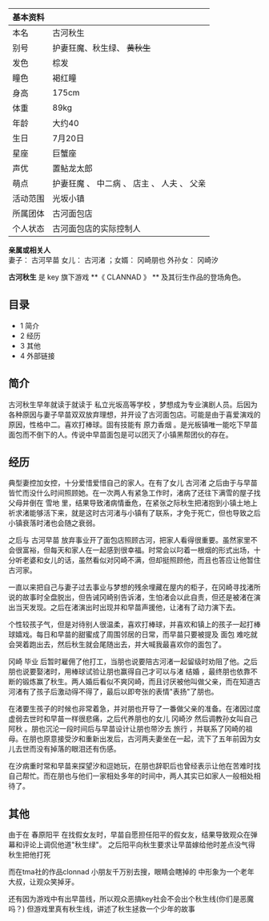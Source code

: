 |  **基本资料**  ||
|---|---|
|本名  |  古河秋生   |
|别号  |  护妻狂魔、秋生绿、 ~~黄秋生~~  |
|发色  |  棕发   |
|瞳色  |  褐红瞳   |
|身高  |  175cm   |
|体重  |  89kg   |
|年龄  |  大约40   |
|生日  |  7月20日   |
|星座  |  巨蟹座   |
|声优  |  置鲇龙太郎   |
|萌点  |  护妻狂魔  、  中二病  、  店主  、  人夫  、  父亲   |
|活动范围  |  光坂小镇   |
|所属团体  |  古河面包店   |
|个人状态  |  古河面包店的实际控制人   |
**亲属或相关人**  
妻子：  古河早苗  女儿：  古河渚  ；女婿：  冈崎朋也  外孙女：  冈崎汐  
  
**古河秋生** 是  key  旗下游戏 **《 CLANNAD  》 ** 及其衍生作品的登场角色。

##  目录

  * 1  简介 
  * 2  经历 
  * 3  其他 
  * 4  外部链接 

##  简介

古河秋生早年就读于就读于  私立光坂高等学校
，梦想成为专业演剧人员。后因为各种原因与妻子早苗双双放弃理想，并开设了古河面包店。可能是由于喜爱演戏的原因，性格中二。喜欢打棒球。固有技能有  原力香烟
。是光板镇唯一能吃下早苗面包而不倒下的人。传说中早苗面包是可以团灭了小镇黑帮团伙的存在。

##  经历

典型妻控加女控，十分爱惜爱惜自己的家人。在有了女儿  古河渚
之后由于与早苗皆忙而没什么时间照顾她。在一次两人有紧急工作时，渚病了还往下满雪的屋子找父母并倒在  雪地
里，结果导致渚病情垂危，在紧张之际秋生把渚抱到小镇土地上祈求渚能够活下来，就是这时古河渚与小镇有了联系，才免于死亡，但也导致之后小镇衰落时渚也会随之衰弱。

之后与  古河早苗
放弃事业开了面包店照顾古河，把家人看得很重要。虽然家里不会很富裕，但每天和家人在一起感到很幸福。时常会以叼着一根烟的形式出场，十分听老婆和女儿的话，虽然看似对冈崎不满，但却挺照顾他，而且也答应让他暂住古河家。

一直以来把自己与妻子过去事业与梦想的残余埋藏在屋内的柜子，在冈崎寻找渚所说的故事时全盘脱出，但告诫冈崎别告诉渚，生怕渚会以此自责，但还是被渚在演出当天发现。之后在渚演出时出现并和早苗声援他，让渚有了动力演下去。

个性较孩子气，但是对待别人很温柔，喜欢打棒球，并喜欢和镇上的孩子一起打棒球嬉戏。每日和早苗的甜蜜成了周围邻居的日常，而早苗只要被提及  面包
难吃就会哭着跑出去，然后秋生就会尾随出去，并大喊我最喜欢你的面包了。

冈崎  毕业  后暂时雇佣了他打工，当朋也说要陪古河渚一起留级时劝阻了他。之后朋也说要娶渚时，用棒球试验让朋也赢得自己才可以与渚  结婚
，最终朋也依靠不断的锻炼赢了秋生。两人婚后看似不爽冈崎，而且讨厌被他叫做父亲，而在知道古河渚有了孩子后激动得不得了，最后以即夸张的表情"表扬"了朋也。

在渚要生孩子的时候也非常着急，并对朋也开导了一番做父亲的准备。在渚因过度虚弱去世时和早苗一样很悲痛，之后代养朋也的女儿  冈崎汐  然后调教孙女叫自己阿秋
。朋也沉沦一段时间后与早苗设计让朋也带汐去  旅行
，并联系了冈崎的祖母。在朋也原意接受汐和重新出发后，古河两夫妻坐在一起，流下了五年前因为女儿去世而没有掉落的眼泪还有伤感。

在汐病重时常和早苗来探望汐和逗她玩，在朋也辞职后也曾经表示让他在苦难时找自己帮忙。而在朋也与他们一家相处多年的时间中，两人其实已如家人一般相处相待了。

##  其他

由于在  春原阳平  在找假女友时，早苗自愿担任阳平的假女友，结果导致观众在弹幕和评论上调侃他道"秋生绿"。
之后阳平向秋生要求让早苗嫁给他时差点没气得秋生把他打死

而在tma社的作品clonnad  小朋友千万别去搜，眼睛会瞎掉的  中形象为一个老年大叔，让观众笑掉牙。

还有因为游戏中有出早苗线，所以观众恶搞key社会不会出个秋生线(你们是恶魔吗？)  但游戏里真有秋生线，讲述了秋生拯救一个少年的故事